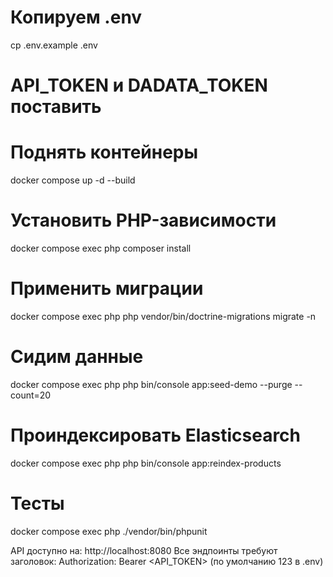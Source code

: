# Копируем .env
cp .env.example .env
# API_TOKEN и DADATA_TOKEN поставить

# Поднять контейнеры
docker compose up -d --build

# Установить PHP-зависимости
docker compose exec php composer install

# Применить миграции
docker compose exec php php vendor/bin/doctrine-migrations migrate -n

# Сидим данные
docker compose exec php php bin/console app:seed-demo --purge --count=20

# Проиндексировать Elasticsearch
docker compose exec php php bin/console app:reindex-products

# Тесты
docker compose exec php ./vendor/bin/phpunit

API доступно на: http://localhost:8080
Все эндпоинты требуют заголовок: Authorization: Bearer <API_TOKEN> (по умолчанию 123 в .env)
